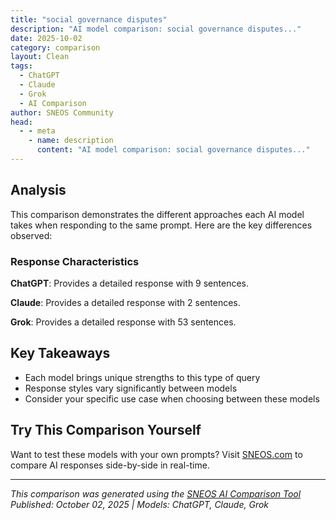 ```yaml
---
title: "social governance disputes"
description: "AI model comparison: social governance disputes..."
date: 2025-10-02
category: comparison
layout: Clean
tags:
  - ChatGPT
  - Claude
  - Grok
  - AI Comparison
author: SNEOS Community
head:
  - - meta
    - name: description
      content: "AI model comparison: social governance disputes..."
---
```


<ChatComparison
  title="social governance disputes"
  prompt="social governance disputes"
  :responses='{"ChatGPT": "Social governance disputes refer to conflicts or disagreements arising from the management, regulation, and organization of societal issues and public policies. These disputes often involve different stakeholders such as government entities, private companies, non-governmental organizations (NGOs), and the general public. The disputes can revolve around various topics including human rights, environmental policies, social justice, economic inequality, community development, public health, and more.\n\nKey aspects of social governance disputes include:\n\n1. **Stakeholders Involved:**\n - Government agencies and regulators\n - Businesses and corporations\n - Civil society organizations and activists\n - Local communities and residents\n - International bodies and NGOs\n\n2. **Common Causes:**\n - Unequal distribution of resources\n - Differences in values and priorities among stakeholders\n - Lack of transparency and accountability\n - Conflicting interests between economic development and social/environmental protection\n - Ineffective or unfair policy implementation\n\n3. **Examples of Social Governance Disputes:**\n - Land rights conflicts between indigenous communities and developers\n - Disputes over environmental regulations and pollution controls\n - Controversies around social welfare policies and resource allocation\n - Disagreements regarding labor rights and workplace conditions\n - Conflicts over data privacy and surveillance by governments or corporations\n\n4. **Resolution Mechanisms:**\n - Dialogue and negotiation among stakeholders\n - Mediation and arbitration\n - Legal actions and court interventions\n - Policy reforms and participatory governance processes\n - Public consultations and community engagement initiatives\n\nUnderstanding and addressing social governance disputes is crucial for fostering social cohesion, promoting equitable policies, and ensuring sustainable development. If you have a particular context or case in mind, please provide more details for a more specific explanation.", "Claude": "Social governance disputes encompass conflicts that arise around how communities, organizations, and societies make collective decisions and manage shared resources. Here\u0027s an overview of this complex topic:\n\n## Types of Social Governance Disputes\n\n### **Community-Level**\n- Neighborhood development decisions\n- Homeowner association conflicts\n- School board controversies\n- Local resource allocation disputes\n\n### **Organizational**\n- Corporate governance conflicts\n- Board member disputes\n- Stakeholder disagreements\n- Decision-making process challenges\n\n### **Societal**\n- Policy implementation conflicts\n- Public service delivery disputes\n- Regulatory enforcement issues\n- Democratic process disagreements\n\n## Common Causes\n\n- **Power imbalances** between different groups\n- **Resource scarcity** and allocation decisions\n- **Conflicting values** and priorities\n- **Communication breakdowns**\n- **Lack of transparency** in decision-making\n- **Procedural unfairness**\n\n## Resolution Approaches\n\n### **Formal Mechanisms**\n- Legal proceedings\n- Regulatory interventions\n- Arbitration processes\n- Administrative hearings\n\n### **Alternative Methods**\n- Mediation and facilitated dialogue\n- Community forums\n- Participatory decision-making\n- Restorative justice approaches\n\n## Key Principles for Prevention\n\n- **Inclusive participation** in governance processes\n- **Transparent communication**\n- **Clear accountability mechanisms**\n- **Fair representation** of stakeholder interests\n- **Regular review** of governance structures\n\nWould you like me to explore any specific aspect of social governance disputes in more detail?", "Grok": "Social governance disputes refer to conflicts or disagreements arising from the rules, policies, norms, or structures that regulate behavior and interactions within a society or community. These disputes often emerge due to differing values, interests, or perspectives on how societal systems should function, who should hold power, and how resources or rights should be distributed. They can occur at various levels, from local communities to national or international arenas, and may involve individuals, groups, institutions, or governments.\n\n### Common Causes of Social Governance Disputes\n1. **Inequality and Resource Distribution**: Disparities in wealth, access to services, or opportunities often lead to disputes over fairness and justice in governance systems.\n2. **Cultural and Ideological Differences**: Clashing beliefs, traditions, or political ideologies can create tensions over how society should be governed or what values should be prioritized.\n3. **Policy and Law Enforcement**: Disagreements over the creation, implementation, or enforcement of laws and policies, such as taxation, immigration, or civil rights, can spark disputes.\n4. **Power Struggles**: Competition for authority or control within a society, whether between political factions, community leaders, or social groups, often leads to governance disputes.\n5. **Corruption and Mistrust**: Perceived or actual corruption, lack of transparency, or abuse of power by those in authority can erode trust and lead to conflicts.\n6. **Social Change and Reform**: Resistance to or advocacy for social change, such as movements for gender equality, environmental protection, or racial justice, can create disputes over governance priorities.\n\n### Examples of Social Governance Disputes\n1. **Civil Rights Movements**: Disputes over governance policies on racial segregation or discrimination, such as during the U.S. Civil Rights Movement in the 1960s, often involve marginalized groups challenging systemic inequalities.\n2. **Environmental Regulations**: Conflicts between industries and activists over policies on climate change, pollution, or resource extraction highlight differing priorities in governance.\n3. **Electoral Disputes**: Disagreements over election processes, voter suppression, or outcomes can lead to significant social and political conflicts, as seen in various countries.\n4. **Healthcare Access**: Debates over universal healthcare or vaccination mandates often reflect broader disputes about the role of government in personal and public life.\n5. **Protest and Repression**: When citizens protest against governance decisions (e.g., economic reforms or police brutality), disputes arise over the legitimacy of state responses, such as crackdowns or censorship.\n\n### Approaches to Resolving Social Governance Disputes\n1. **Dialogue and Negotiation**: Bringing stakeholders together to discuss grievances and find common ground can help de-escalate tensions and foster compromise.\n2. **Legal and Institutional Mechanisms**: Courts, arbitration, or independent commissions can provide formal avenues to address disputes and enforce decisions.\n3. **Public Participation**: Inclusive governance practices, such as referendums, town halls, or participatory decision-making, can reduce disputes by ensuring diverse voices are heard.\n4. **Mediation and Conflict Resolution**: Neutral third parties can facilitate discussions between conflicting groups to reach mutually acceptable solutions.\n5. **Policy Reform**: Addressing underlying systemic issues, such as inequality or corruption, through legislative or structural changes can prevent recurring disputes.\n6. **Education and Awareness**: Promoting civic education and understanding of governance processes can reduce misunderstandings and build trust in systems.\n\n### Challenges in Addressing Social Governance Disputes\n- **Polarization**: Deeply entrenched divisions in society can make compromise difficult.\n- **Power Imbalances**: Disparities in influence or resources between disputing parties can hinder fair resolutions.\n- **Lack of Trust**: Mistrust in governance institutions or leaders can exacerbate conflicts and undermine resolution efforts.\n- **Global and Local Dynamics**: Disputes may be influenced by international factors, such as economic sanctions or foreign interference, complicating local resolutions.\n\n### Case Study: Social Governance Dispute in Action\n**Example**: The *Black Lives Matter* Movement\n- **Issue**: Systemic racism and police brutality against Black individuals in the United States.\n- **Dispute**: Protesters and activists demanded reforms in policing and broader societal changes, while some authorities and counter-groups resisted or denied the extent of the problem.\n- **Resolution Efforts**: This led to varied outcomes, including policy changes in some cities (e.g., defunding or reforming police departments), ongoing legal battles, and continued public debate over governance approaches to racial justice.\n- **Challenges**: Polarized views on law enforcement and racial issues, alongside resistance to systemic change, highlight the complexity of resolving such disputes.\n\nSocial governance disputes are often deeply rooted in historical, cultural, and structural contexts, requiring nuanced, multi-faceted approaches to achieve sustainable resolutions. If you have a specific dispute or context in mind, feel free to provide more details, and I can dive deeper!"}' 
  published-date="02:16"
/>

## Analysis

This comparison demonstrates the different approaches each AI model takes when responding to the same prompt. Here are the key differences observed:

### Response Characteristics

**ChatGPT**: Provides a detailed response with 9 sentences. 

**Claude**: Provides a detailed response with 2 sentences. 

**Grok**: Provides a detailed response with 53 sentences. 

## Key Takeaways

- Each model brings unique strengths to this type of query
- Response styles vary significantly between models
- Consider your specific use case when choosing between these models

## Try This Comparison Yourself

Want to test these models with your own prompts? Visit [SNEOS.com](https://sneos.com) to compare AI responses side-by-side in real-time.

---

*This comparison was generated using the [SNEOS AI Comparison Tool](https://sneos.com)*
*Published: October 02, 2025 | Models: ChatGPT, Claude, Grok*
